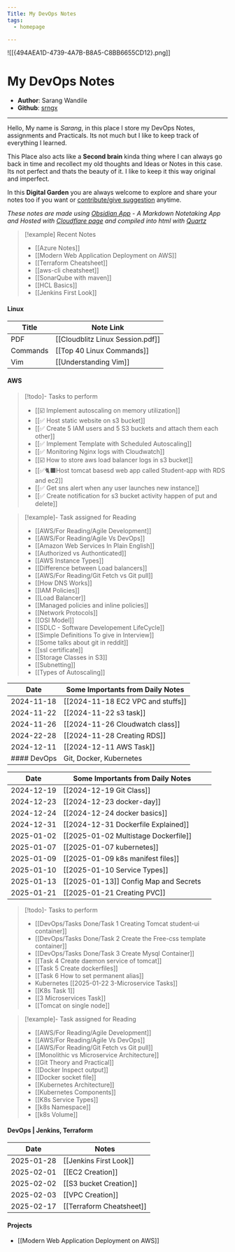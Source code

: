 ```yaml
---
Title: My DevOps Notes
tags: 
  - homepage

---
```

![[{494AEA1D-4739-4A7B-B8A5-C8BB6655CD12}.png]]


# My DevOps Notes 

- **Author**: Sarang Wandile
- **Github**: [srngx](https://github.com/srngx)

***

Hello, My name is *Sarang*, in this place I store my DevOps Notes, assignments and Practicals. Its not much but I like to keep track of everything I learned. 

This Place also acts like a **Second brain** kinda thing where I can always go back in time and recollect my old thoughts and Ideas or Notes in this case. Its not perfect and thats the beauty of it. I like to keep it this way original and imperfect. 

In this **Digital Garden** you are always welcome to explore and share your notes too if you want or [contribute/give suggestion](https://github.com/srngx/my-devops-notes) anytime.

*These notes are made using [Obsidian App](https://obsidian.md) - A Markdown Notetaking App and Hosted with [Cloudflare page](https://pages.cloudflare.com/) and compiled into html with [Quartz](https://quartz.jzhao.xyz/)*

>[!example] Recent Notes
>- [[Azure Notes]]
>- [[Modern Web Application Deployment on AWS]]
>- [[Terraform Cheatsheet]] 
>- [[aws-cli cheatsheet]]
>- [[SonarQube with maven]]
>- [[HCL Basics]]
>- [[Jenkins First Look]]

#### Linux

| Title    | Note Link                        |
| -------- | -------------------------------- |
| PDF      | [[Cloudblitz Linux Session.pdf]] |
| Commands | [[Top 40 Linux Commands]]        |
| Vim      | [[Understanding Vim]]            |

#### AWS

> [!todo]- Tasks to perform
> - [[☑️ Implement autoscaling on memory utilization]]
> - [[✅ Host static website on s3 bucket]]
> - [[✅ Create 5 IAM users and 5 S3 buckets and attach them each other]]
> - [[✅ Implement Template with Scheduled Autoscaling]]
> - [[✅ Monitoring Nginx logs with Cloudwatch]]
> - [[☑️ How to store aws load balancer logs in s3 bucket]]
> - [[✅🐈‍⬛Host tomcat basesd web app called Student-app with RDS and ec2]]
> - [[✅ Get sns alert when any user launches new instance]]
> - [[✅ Create notification for s3 bucket activity happen of put and delete]]

> [!example]- Task assigned for Reading
> - [[AWS/For Reading/Agile Development]]
> - [[AWS/For Reading/Agile Vs DevOps]]
> - [[Amazon Web Services In Plain English]]
> - [[Authorized vs Authonticated]]
> - [[AWS Instance Types]]
> - [[Difference between Load balancers]]
> - [[AWS/For Reading/Git Fetch vs Git pull]]
> - [[How DNS Works]]
> - [[IAM Policies]]
> - [[Load Balancer]]
> - [[Managed policies and inline policies]]
> - [[Network Protocols]]
> - [[OSI Model]]
> - [[SDLC - Software Developement LifeCycle]]
> - [[Simple Definitions To give in Interview]]
> - [[Some talks about git in reddit]]
> - [[ssl certificate]]
> - [[Storage Classes in S3]]
> - [[Subnetting]]
> - [[Types of Autoscaling]]

| Date       | Some Importants from Daily Notes  |
| ---------- | --------------------------------- |
| 2024-11-18 | [[2024-11-18 EC2 VPC and stuffs]] |
| 2024-11-22 | [[2024-11-22 s3 task]]            |
| 2024-11-26 | [[2024-11-26 Cloudwatch class]]   |
| 2024-22-28 | [[2024-11-28 Creating RDS]]       |
| 2024-12-11 | [[2024-12-11 AWS Task]]           |
#### DevOps | Git, Docker, Kubernetes

| Date       | Some Importants from Daily Notes      |     |
| ---------- | ------------------------------------- | --- |
| 2024-12-19 | [[2024-12-19 Git Class]]              |     |
| 2024-12-23 | [[2024-12-23 docker-day]]             |     |
| 2024-12-24 | [[2024-12-24 docker basics]]          |     |
| 2024-12-31 | [[2024-12-31 Dockerfile Explained]]   |     |
| 2025-01-02 | [[2025-01-02 Multistage Dockerfile]]  |     |
| 2025-01-07 | [[2025-01-07 kubernetes]]             |     |
| 2025-01-09 | [[2025-01-09 k8s manifest files]]     |     |
| 2025-01-10 | [[2025-01-10 Service Types]]          |     |
| 2025-01-13 | [[2025-01-13]] Config Map and Secrets |     |
| 2025-01-21 | [[2025-01-21 Creating PVC]]           |     |

> [!todo]- Tasks to perform
> - [[DevOps/Tasks Done/Task 1 Creating Tomcat student-ui container]]
> - [[DevOps/Tasks Done/Task 2 Create the Free-css template container]]
> - [[DevOps/Tasks Done/Task 3 Create Mysql Container]]
> - [[Task 4 Create daemon service of tomcat]]
> - [[Task 5 Create dockerfiles]]
> - [[Task 6 How to set permanent alias]]
> - Kubernetes [[2025-01-22 3-Microservice Tasks]]
> - [[K8s Task 1]]
> - [[3 Microservices Task]]
> - [[Tomcat on single node]]

> [!example]- Task assigned for Reading
> - [[AWS/For Reading/Agile Development]]
> - [[AWS/For Reading/Agile Vs DevOps]]
> - [[AWS/For Reading/Git Fetch vs Git pull]]
> - [[Monolithic vs Microservice Architecture]]
> - [[Git Theory and Practical]] 
> - [[Docker Inspect output]]
> - [[Docker socket file]]
> - [[Kubernetes Architecture]]
> - [[Kubernetes Components]]
> - [[K8s Service Types]]
> - [[k8s Namespace]]
> - [[k8s Volume]]

#### DevOps | Jenkins, Terraform

| Date       | Notes                  |
| ---------- | ---------------------- |
| 2025-01-28 | [[Jenkins First Look]] |
| 2025-02-01 | [[EC2 Creation]]       |
| 2025-02-02 | [[S3 bucket Creation]] |
| 2025-02-03 | [[VPC Creation]]       |
| 2025-02-17 | [[Terraform Cheatsheet]] |

#### Projects
- [[Modern Web Application Deployment on AWS]]
